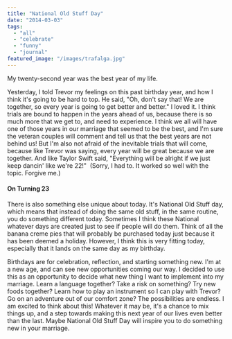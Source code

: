```yaml
---
title: "National Old Stuff Day"
date: "2014-03-03"
tags:
  - "all"
  - "celebrate"
  - "funny"
  - "journal"
featured_image: "/images/trafalga.jpg"
---
```


My twenty-second year was the best year of my life.

Yesterday, I told Trevor my feelings on this past birthday year, and how I think it's going to be hard to top. He said, "Oh, don't say that! We are together, so every year is going to get better and better." I loved it. I think trials are bound to happen in the years ahead of us, because there is so much more that we get to, and need to experience. I think we all will have one of those years in our marriage that seemed to be the best, and I'm sure the veteran couples will comment and tell us that the best years are not behind us! But I'm also not afraid of the inevitable trials that will come, because like Trevor was saying, every year will be great because we are together. And like Taylor Swift said, "Everything will be alright if we just keep dancin' like we're 22!"  (Sorry, I had to. It worked so well with the topic. Forgive me.)

#### On Turning 23

There is also something else unique about today. It's National Old Stuff day, which means that instead of doing the same old stuff, in the same routine, you do something different today. Sometimes I think these National whatever days are created just to see if people will do them. Think of all the banana creme pies that will probably be purchased today just because it has been deemed a holiday. However, I think this is very fitting today, especially that it lands on the same day as my birthday.

Birthdays are for celebration, reflection, and starting something new. I'm at a new age, and can see new opportunities coming our way. I decided to use this as an opportunity to decide what new thing I want to implement into my marriage. Learn a language together? Take a risk on something? Try new foods together? Learn how to play an instrument so I can play with Trevor? Go on an adventure out of our comfort zone? The possibilities are endless. I am excited to think about this! Whatever it may be, it's a chance to mix things up, and a step towards making this next year of our lives even better than the last. Maybe National Old Stuff Day will inspire you to do something new in your marriage.
